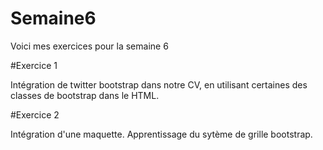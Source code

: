 # Semaine6

Voici mes exercices pour la semaine 6

#Exercice 1 

Intégration de twitter bootstrap dans notre CV, en utilisant certaines des classes de bootstrap dans le HTML.

#Exercice 2

Intégration d'une maquette. Apprentissage du sytème de grille bootstrap.

